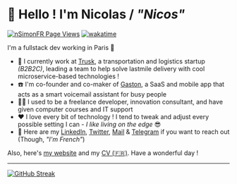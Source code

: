 # 👋 Hello ! I'm Nicolas / _"Nicos"_

[![nSimonFR Page Views](http://hits.dwyl.com/nSimonFR/nSimonFR.svg)](https://github.com/nSimonFR)
[![wakatime](https://wakatime.com/badge/user/492f83d0-d65f-4ba4-a018-6842bcf84d33.svg)](https://wakatime.com/@492f83d0-d65f-4ba4-a018-6842bcf84d33)

I'm a fullstack dev working in Paris 🗼
- 🚚 I currently work at [Trusk](https://trusk.com), a transportation and logistics startup _(B2B2C)_, leading a team to help solve lastmile delivery with cool microservice-based technologies !
- ☎️ I'm co-founder and co-maker of [Gaston](https://gaston.tel), a SaaS and mobile app that acts as a smart voicemail assistant for busy people
- 👨‍💻 I used to be a freelance developer, innovation consultant, and have given computer courses and IT support
- ❤️ I love every bit of technology ! I tend to tweak and adjust every possible setting I can - _I like living on the edge_ 😎
- 📇 Here are my [LinkedIn](https://linkedin.com/in/nSimonFR), [Twitter](https://twitter.com/nsimonfr), [Mail](mailto://contact@nsimon.fr) & [Telegram](https://t.me/nsimon) if you want to reach out (Though, _"I'm French"_)

Also, here's [my website](https://nsimon.fr/) and my [CV (🇫🇷)](https://nsimon.fr/Nicolas_SIMON_CV.pdf).
Have a wonderful day !

_______

[![GitHub Streak](https://streak-stats.demolab.com?user=nSimonFR&theme=dark&card_width=980)](https://git.io/streak-stats)
